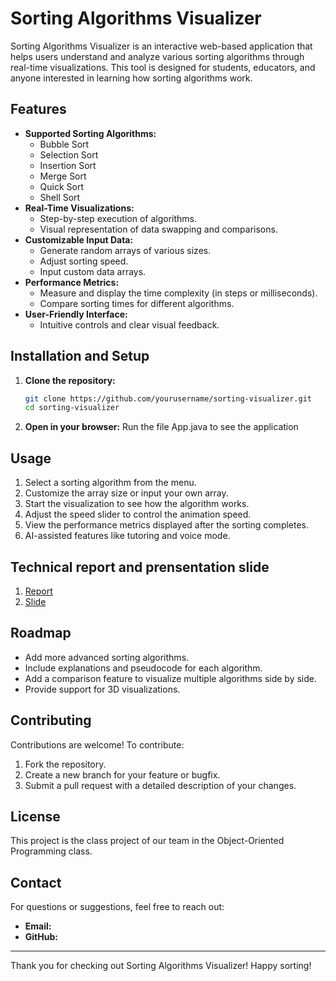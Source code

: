 # Sorting Algorithms Visualizer

Sorting Algorithms Visualizer is an interactive web-based application that helps users understand and analyze various sorting algorithms through real-time visualizations. This tool is designed for students, educators, and anyone interested in learning how sorting algorithms work.

## Features

- **Supported Sorting Algorithms:**
  - Bubble Sort
  - Selection Sort
  - Insertion Sort
  - Merge Sort
  - Quick Sort
  - Shell Sort
- **Real-Time Visualizations:**
  - Step-by-step execution of algorithms.
  - Visual representation of data swapping and comparisons.
- **Customizable Input Data:**
  - Generate random arrays of various sizes.
  - Adjust sorting speed.
  - Input custom data arrays.
- **Performance Metrics:**
  - Measure and display the time complexity (in steps or milliseconds).
  - Compare sorting times for different algorithms.
- **User-Friendly Interface:**
  - Intuitive controls and clear visual feedback.

## Installation and Setup

1. **Clone the repository:**
   ```bash
   git clone https://github.com/yourusername/sorting-visualizer.git
   cd sorting-visualizer
   ```
2. **Open in your browser:**
   Run the file App.java to see the application

## Usage

1. Select a sorting algorithm from the menu.
2. Customize the array size or input your own array.
3. Start the visualization to see how the algorithm works.
4. Adjust the speed slider to control the animation speed.
5. View the performance metrics displayed after the sorting completes.
6. AI-assisted features like tutoring and voice mode. 

## Technical report and prensentation slide
1. [Report]()
2. [Slide](https://www.canva.com/design/DAGZcz_7Crk/WU_WLsueVaahkep4yZdzSg/edit?utm_content=DAGZcz_7Crk&utm_campaign=designshare&utm_medium=link2&utm_source=sharebutton)

## Roadmap

- Add more advanced sorting algorithms.
- Include explanations and pseudocode for each algorithm.
- Add a comparison feature to visualize multiple algorithms side by side.
- Provide support for 3D visualizations.

## Contributing

Contributions are welcome! To contribute:

1. Fork the repository.
2. Create a new branch for your feature or bugfix.
3. Submit a pull request with a detailed description of your changes.

## License

This project is the class project of our team in the Object-Oriented Programming class. 

## Contact

For questions or suggestions, feel free to reach out:

- **Email:** 
- **GitHub:** 

---

Thank you for checking out Sorting Algorithms Visualizer! Happy sorting!

